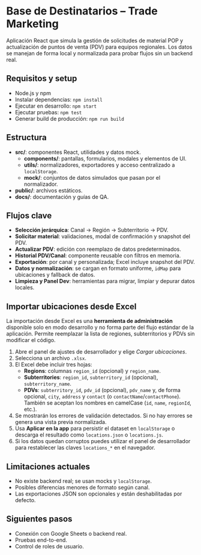 # Base de Destinatarios – Trade Marketing

Aplicación React que simula la gestión de solicitudes de material POP y actualización de puntos de venta (PDV) para equipos regionales. Los datos se manejan de forma local y normalizada para probar flujos sin un backend real.

## Requisitos y setup
- Node.js y npm
- Instalar dependencias: `npm install`
- Ejecutar en desarrollo: `npm start`
- Ejecutar pruebas: `npm test`
- Generar build de producción: `npm run build`

## Estructura
- **src/**: componentes React, utilidades y datos mock.
  - **components/**: pantallas, formularios, modales y elementos de UI.
  - **utils/**: normalizadores, exportadores y acceso centralizado a `localStorage`.
  - **mock/**: conjuntos de datos simulados que pasan por el normalizador.
- **public/**: archivos estáticos.
- **docs/**: documentación y guías de QA.

## Flujos clave
- **Selección jerárquica**: Canal → Región → Subterritorio → PDV.
- **Solicitar material**: validaciones, modal de confirmación y snapshot del PDV.
- **Actualizar PDV**: edición con reemplazo de datos predeterminados.
- **Historial PDV/Canal**: componente reusable con filtros en memoria.
- **Exportación**: por canal y personalizada; Excel incluye snapshot del PDV.
- **Datos y normalización**: se cargan en formato uniforme, `idMap` para ubicaciones y fallback de datos.
- **Limpieza y Panel Dev**: herramientas para migrar, limpiar y depurar datos locales.

## Importar ubicaciones desde Excel

La importación desde Excel es una **herramienta de administración** disponible solo en modo desarrollo y no forma parte del flujo estándar de la aplicación. Permite reemplazar la lista de regiones, subterritorios y PDVs sin modificar el código.

1. Abre el panel de ajustes de desarrollador y elige *Cargar ubicaciones*.
2. Selecciona un archivo `.xlsx`.
3. El Excel debe incluir tres hojas:
   - **Regions**: columnas `region_id` (opcional) y `region_name`.
   - **Subterritories**: `region_id`, `subterritory_id` (opcional), `subterritory_name`.
   - **PDVs**: `subterritory_id`, `pdv_id` (opcional), `pdv_name` y, de forma opcional,
     `city`, `address` y `contact` (o `contactName`/`contactPhone`).
     También se aceptan los nombres en camelCase (`id`, `name`, `regionId`, etc.).
4. Se mostrarán los errores de validación detectados. Si no hay errores se
   genera una vista previa normalizada.
5. Usa **Aplicar en la app** para persistir el dataset en `localStorage` o
   descarga el resultado como `locations.json` o `locations.js`.
6. Si los datos quedan corruptos puedes utilizar el panel de desarrollador para
   restablecer las claves `locations_*` en el navegador.

## Limitaciones actuales
- No existe backend real; se usan mocks y `localStorage`.
- Posibles diferencias menores de formato según canal.
- Las exportaciones JSON son opcionales y están deshabilitadas por defecto.

## Siguientes pasos
- Conexión con Google Sheets o backend real.
- Pruebas end-to-end.
- Control de roles de usuario.

